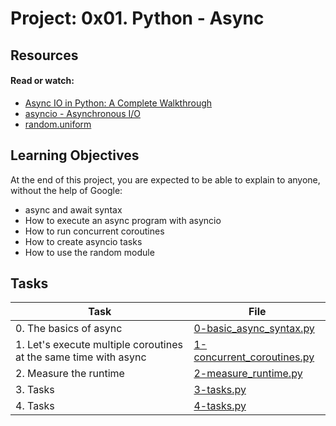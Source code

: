 # Project: 0x01. Python - Async

## Resources

#### Read or watch:

- [Async IO in Python: A Complete Walkthrough](https://realpython.com/async-io-python/)
- [asyncio - Asynchronous I/O](https://docs.python.org/3/library/asyncio.html)
- [random.uniform](https://docs.python.org/3/library/random.html#random.uniform)

## Learning Objectives

At the end of this project, you are expected to be able to explain to anyone, without the help of Google:

- async and await syntax
- How to execute an async program with asyncio
- How to run concurrent coroutines
- How to create asyncio tasks
- How to use the random module

## Tasks

| Task                                                             | File                                                       |
| ---------------------------------------------------------------- | ---------------------------------------------------------- |
| 0. The basics of async                                           | [0-basic_async_syntax.py](./0-basic_async_syntax.py)       |
| 1. Let's execute multiple coroutines at the same time with async | [1-concurrent_coroutines.py](./1-concurrent_coroutines.py) |
| 2. Measure the runtime                                           | [2-measure_runtime.py](./2-measure_runtime.py)             |
| 3. Tasks                                                         | [3-tasks.py](./3-tasks.py)                                 |
| 4. Tasks                                                         | [4-tasks.py](./4-tasks.py)                                 |
